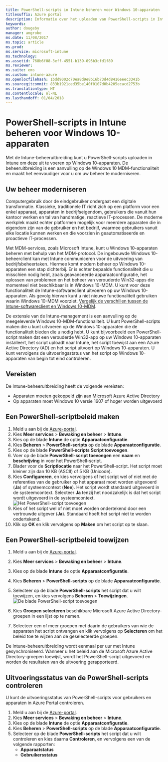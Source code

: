 ```yaml
---
title: PowerShell-scripts in Intune beheren voor Windows 10-apparaten
titlesuffix: Azure portal
description: Informatie over het uploaden van PowerShell-scripts in Intune om deze uit te voeren op Windows 10-apparaten.
keywords: 
author: dougeby
manager: angrobe
ms.date: 11/08/2017
ms.topic: article
ms.prod: 
ms.service: microsoft-intune
ms.technology: 
ms.assetid: 768b6f08-3eff-4551-b139-095b3cfd1f89
ms.reviewer: 
ms.suite: ems
ms.custom: intune-azure
ms.openlocfilehash: 1bdd9002c70ea8d9e8b16b73d4d8416eeec3341b
ms.sourcegitcommit: 833b1921ced35be140f0107d0b4205ecacd2753b
ms.translationtype: HT
ms.contentlocale: nl-NL
ms.lasthandoff: 01/04/2018
---
```

# <a name="manage-powershell-scripts-in-intune-for-windows-10-devices"></a>PowerShell-scripts in Intune beheren voor Windows 10-apparaten
Met de Intune-beheeruitbreiding kunt u PowerShell-scripts uploaden in Intune om deze uit te voeren op Windows 10-apparaten. De beheeruitbreiding is een aanvulling op de Windows 10 MDM-functionaliteit en maakt het eenvoudiger voor u om uw beheer te moderniseren.

## <a name="moving-to-modern-management"></a>Uw beheer moderniseren
Computergebruik door de eindgebruiker ondergaat een digitale transformatie. Klassieke, traditionele IT richt zich op een platform voor een enkel apparaat, apparaten in bedrijfseigendom, gebruikers die vanuit hun kantoor werken en tal van handmatige, reactieve IT-processen. De moderne werkplek maakt echter platformen mogelijk voor meerdere apparaten die in eigendom zijn van de gebruiker en het bedrijf, waarmee gebruikers vanuit elke locatie kunnen werken en die voorzien in geautomatiseerde en proactieve IT-processen. 

Met MDM-services, zoals Microsoft Intune, kunt u Windows 10-apparaten beheren met behulp van het MDM-protocol. De ingebouwde Windows 10-beheerclient kan met Intune communiceren voor de uitvoering van bedrijfsbeheertaken. Hiermee komt modern beheer op Windows 10-apparaten een stap dichterbij. Er is echter bepaalde functionaliteit die u misschien nodig hebt, zoals geavanceerde apparaatconfiguratie, het oplossen van problemen en het beheer van verouderde Win32-apps die momenteel niet beschikbaar is in Windows 10-MDM. U kunt voor deze functionaliteit de Intune-softwareclient uitvoeren op uw Windows 10-apparaten. Als gevolg hiervan kunt u niet nieuwe functionaliteit gebruiken waarin Windows 10-MDM voorziet. [Vergelijk de verschillen tussen de Intune-softwareclient en Windows 10-MDM](https://docs.microsoft.com/intune-classic/deploy-use/pc-management-comparison).

De extensie van de Intune-management is een aanvulling op de meegeleverde Windows 10-MDM-functionaliteit. U kunt PowerShell-scripts maken die u kunt uitvoeren op de Windows 10-apparaten die de functionaliteit bieden die u nodig hebt. U kunt bijvoorbeeld een PowerShell-script maken dat een verouderde Win32-app op uw Windows 10-apparaten installeert, het script uploadt naar Intune, het script toewijst aan een Azure Active Directory (AD) en het script uitvoert op Windows 10-apparaten. U kunt vervolgens de uitvoeringsstatus van het script op Windows 10-apparaten van begin tot eind controleren.

## <a name="prerequisites"></a>Vereisten
De Intune-beheeruitbreiding heeft de volgende vereisten:
- Apparaten moeten gekoppeld zijn aan Microsoft Azure Active Directory
- Op apparaten moet Windows 10 versie 1607 of hoger worden uitgevoerd

## <a name="create-a-powershell-script-policy"></a>Een PowerShell-scriptbeleid maken 
1. Meld u aan bij de [Azure-portal](https://portal.azure.com).
2. Kies **Meer services** > **Bewaking en beheer** > **Intune**.
3. Kies op de blade **Intune** de optie **Apparaatconfiguratie**.
4. Kies **Beheren** > **PowerShell-scripts** op de blade **Apparaatconfiguratie**.
5. Kies op de blade **PowerShell-scripts** **Script toevoegen**.
6. Voer op de blade **PowerShell-script toevoegen** een **naam** en **beschrijving** in voor het PowerShell-script.
7. Blader voor de **Scriptlocatie** naar het PowerShell-script. Het script moet kleiner zijn dan 10 KB (ASCII) of 5 KB (Unicode).
8. Kies **Configureren**, en kies vervolgens of het script wel of niet met de referenties van de gebruiker op het apparaat moet worden uitgevoerd (**Ja**) of systeemcontext (**Nee**). Het script wordt standaard uitgevoerd in de systeemcontext. Selecteer **Ja** tenzij het noodzakelijk is dat het script wordt uitgevoerd in de systeemcontext. 
  ![Het PowerShell-script toevoegen](./media/mgmt-extension-add-script.png)
9. Kies of het script wel of niet moet worden ondertekend door een vertrouwde uitgever (**Ja**). Standaard hoeft het script niet te worden ondertekend. 
10. Klik op **OK** en klik vervolgens op **Maken** om het script op te slaan.

## <a name="assign-a-powershell-script-policy"></a>Een PowerShell-scriptbeleid toewijzen
1. Meld u aan bij de [Azure-portal](https://portal.azure.com).
2. Kies **Meer services** > **Bewaking en beheer** > **Intune**.
3. Kies op de blade **Intune** de optie **Apparaatconfiguratie**.
4. Kies **Beheren** > **PowerShell-scripts** op de blade **Apparaatconfiguratie**.
5. Selecteer op de blade **PowerShell-scripts** het script dat u wilt toewijzen, en kies vervolgens **Beheren** > **Toewijzingen**.
  ![De blade PowerShell-script toevoegen](./media/mgmt-extension-assignments.png)
 
6. Kies **Groepen selecteren** beschikbare Microsoft Azure Active Directory-groepen in een lijst op te nemen. 
7. Selecteer een of meer groepen met daarin de gebruikers van wie de apparaten het script ontvangen en klik vervolgens op **Selecteren** om het beleid toe te wijzen aan de geselecteerde groepen.

De Intune-beheeruitbreiding wordt eenmaal per uur met Intune gesynchroniseerd. Wanneer u het beleid aan de Microsoft Azure Active Directory-groepen toewijst, wordt het PowerShell-script uitgevoerd en worden de resultaten van de uitvoering gerapporteerd. 
 
## <a name="monitor-run-status-for-powershell-scripts"></a>Uitvoeringsstatus van de PowerShell-scripts controleren
U kunt de uitvoeringsstatus van PowerShell-scripts voor gebruikers en apparaten in Azure Portal controleren.
1. Meld u aan bij de [Azure-portal](https://portal.azure.com).
2. Kies **Meer services** > **Bewaking en beheer** > **Intune**.
3. Kies op de blade **Intune** de optie **Apparaatconfiguratie**.
4. Kies **Beheren** > **PowerShell-scripts** op de blade **Apparaatconfiguratie**.
5. Selecteer op de blade **PowerShell-scripts** het script dat u wilt controleren en kies daarna **Controleren**, en vervolgens een van de volgende rapporten:
   - **Apparaatstatus**
   - **Gebruikersstatus**
